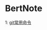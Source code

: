 # BertNote
1: [git常用命令](https://github.com/liuyanliang2015/BertNote/blob/master/notes/Git%E5%91%BD%E4%BB%A4.md "Git常用命令")
